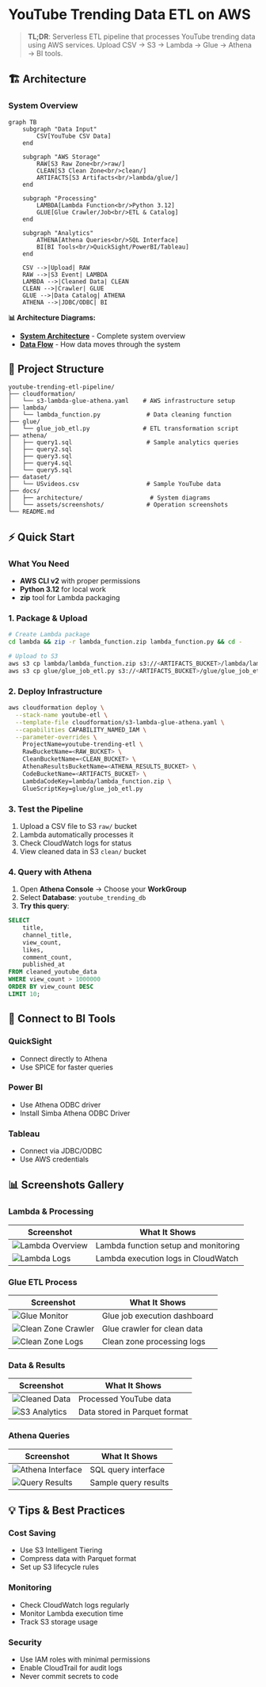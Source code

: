 # YouTube Trending Data ETL on AWS

> **TL;DR**: Serverless ETL pipeline that processes YouTube trending data using AWS services. Upload CSV → S3 → Lambda → Glue → Athena → BI tools.

## 🏗️ Architecture

### System Overview
```mermaid
graph TB
    subgraph "Data Input"
        CSV[YouTube CSV Data]
    end
    
    subgraph "AWS Storage"
        RAW[S3 Raw Zone<br/>raw/]
        CLEAN[S3 Clean Zone<br/>clean/]
        ARTIFACTS[S3 Artifacts<br/>lambda/glue/]
    end
    
    subgraph "Processing"
        LAMBDA[Lambda Function<br/>Python 3.12]
        GLUE[Glue Crawler/Job<br/>ETL & Catalog]
    end
    
    subgraph "Analytics"
        ATHENA[Athena Queries<br/>SQL Interface]
        BI[BI Tools<br/>QuickSight/PowerBI/Tableau]
    end
    
    CSV -->|Upload| RAW
    RAW -->|S3 Event| LAMBDA
    LAMBDA -->|Cleaned Data| CLEAN
    CLEAN -->|Crawler| GLUE
    GLUE -->|Data Catalog| ATHENA
    ATHENA -->|JDBC/ODBC| BI
```

**📊 Architecture Diagrams:**
- [**System Architecture**](docs/architecture/ARCHITECTURE.png) - Complete system overview
- [**Data Flow**](docs/architecture/Data-Flow.png) - How data moves through the system

## 📁 Project Structure

```
youtube-trending-etl-pipeline/
├── cloudformation/
│   └── s3-lambda-glue-athena.yaml    # AWS infrastructure setup
├── lambda/
│   └── lambda_function.py             # Data cleaning function
├── glue/
│   └── glue_job_etl.py               # ETL transformation script
├── athena/
│   ├── query1.sql                     # Sample analytics queries
│   ├── query2.sql
│   ├── query3.sql
│   ├── query4.sql
│   └── query5.sql
├── dataset/
│   └── USvideos.csv                   # Sample YouTube data
├── docs/
│   ├── architecture/                   # System diagrams
│   └── assets/screenshots/            # Operation screenshots
└── README.md
```

## ⚡ Quick Start

### What You Need
- **AWS CLI v2** with proper permissions
- **Python 3.12** for local work
- **zip** tool for Lambda packaging

### 1. Package & Upload
```bash
# Create Lambda package
cd lambda && zip -r lambda_function.zip lambda_function.py && cd -

# Upload to S3
aws s3 cp lambda/lambda_function.zip s3://<ARTIFACTS_BUCKET>/lambda/lambda_function.zip
aws s3 cp glue/glue_job_etl.py s3://<ARTIFACTS_BUCKET>/glue/glue_job_etl.py
```

### 2. Deploy Infrastructure
```bash
aws cloudformation deploy \
  --stack-name youtube-etl \
  --template-file cloudformation/s3-lambda-glue-athena.yaml \
  --capabilities CAPABILITY_NAMED_IAM \
  --parameter-overrides \
    ProjectName=youtube-trending-etl \
    RawBucketName=<RAW_BUCKET> \
    CleanBucketName=<CLEAN_BUCKET> \
    AthenaResultsBucketName=<ATHENA_RESULTS_BUCKET> \
    CodeBucketName=<ARTIFACTS_BUCKET> \
    LambdaCodeKey=lambda/lambda_function.zip \
    GlueScriptKey=glue/glue_job_etl.py
```

### 3. Test the Pipeline
1. Upload a CSV file to S3 `raw/` bucket
2. Lambda automatically processes it
3. Check CloudWatch logs for status
4. View cleaned data in S3 `clean/` bucket

### 4. Query with Athena
1. Open **Athena Console** → Choose your **WorkGroup**
2. Select **Database**: `youtube_trending_db`
3. **Try this query**:
```sql
SELECT 
    title,
    channel_title,
    view_count,
    likes,
    comment_count,
    published_at
FROM cleaned_youtube_data 
WHERE view_count > 1000000
ORDER BY view_count DESC
LIMIT 10;
```

## 🔌 Connect to BI Tools

### QuickSight
- Connect directly to Athena
- Use SPICE for faster queries

### Power BI
- Use Athena ODBC driver
- Install Simba Athena ODBC Driver

### Tableau
- Connect via JDBC/ODBC
- Use AWS credentials

## 📊 Screenshots Gallery

### Lambda & Processing
| Screenshot | What It Shows |
|------------|---------------|
| ![Lambda Overview](docs/assets/screenshots/LambdaFuncOverview.png) | Lambda function setup and monitoring |
| ![Lambda Logs](docs/assets/screenshots/CloudWatchLogs-LambdaFunc.png) | Lambda execution logs in CloudWatch |

### Glue ETL Process
| Screenshot | What It Shows |
|------------|---------------|
| ![Glue Monitor](docs/assets/screenshots/AWSGlueMonitor.png) | Glue job execution dashboard |
| ![Clean Zone Crawler](docs/assets/screenshots/CleanZoneCrawler.png) | Glue crawler for clean data |
| ![Clean Zone Logs](docs/assets/screenshots/CloudWatchLogs-CleanZone.png) | Clean zone processing logs |

### Data & Results
| Screenshot | What It Shows |
|------------|---------------|
| ![Cleaned Data](docs/assets/screenshots/CleanedDataSet.png) | Processed YouTube data |
| ![S3 Analytics](docs/assets/screenshots/S3-analytics-parquet.png) | Data stored in Parquet format |

### Athena Queries
| Screenshot | What It Shows |
|------------|---------------|
| ![Athena Interface](docs/assets/screenshots/AtheaQueries.png) | SQL query interface |
| ![Query Results](docs/assets/screenshots/AthenaQueryResult.png) | Sample query results |

## 💡 Tips & Best Practices

### Cost Saving
- Use S3 Intelligent Tiering
- Compress data with Parquet format
- Set up S3 lifecycle rules

### Monitoring
- Check CloudWatch logs regularly
- Monitor Lambda execution time
- Track S3 storage usage

### Security
- Use IAM roles with minimal permissions
- Enable CloudTrail for audit logs
- Never commit secrets to code
